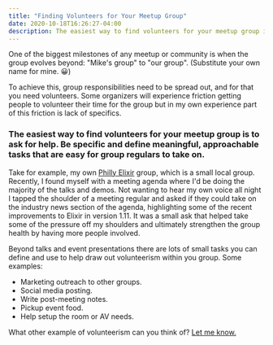 ```yaml
---
title: "Finding Volunteers for Your Meetup Group"
date: 2020-10-18T16:26:27-04:00
description: The easiest way to find volunteers for your meetup group is to ask for help. Be specific and define meaningful, approachable tasks that are easy for group regulars to take on.
---
```


One of the biggest milestones of any meetup or community is when the group evolves beyond: "Mike's group" to "our group". (Substitute your own name for mine. 😀)

To achieve this, group responsibilities need to be spread out, and for that you need volunteers. Some organizers will experience friction getting people to volunteer their time for the group but in my own experience part of this friction is lack of specifics.

### The easiest way to find volunteers for your meetup group is to ask for help. Be specific and define meaningful, approachable tasks that are easy for group regulars to take on.

Take for example, my own [Philly Elixir](https://phillyelixir.guildflow.com/) group, which is a small local group. Recently, I found myself with a meeting agenda where I'd be doing the majority of the talks and demos. Not wanting to hear my own voice all night I tapped the shoulder of a meeting regular and asked if they could take on the industry news section of the agenda, highlighting some of the recent improvements to Elixir in version 1.11. It was a small ask that helped take some of the pressure off my shoulders and ultimately strengthen the group health by having more people involved.

Beyond talks and event presentations there are lots of small tasks you can define and use to help draw out volunteerism within you group. Some examples:

* Marketing outreach to other groups.
* Social media posting.
* Write post-meeting notes.
* Pickup event food.
* Help setup the room or AV needs.

What other example of volunteerism can you think of? [Let me know.](/contact)
